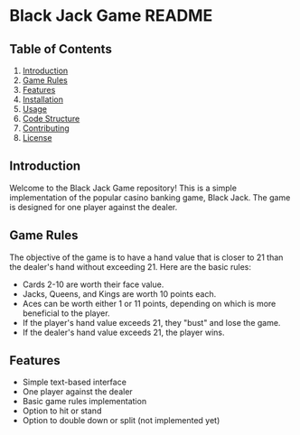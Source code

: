 **Black Jack Game README**
==========================

**Table of Contents**
-----------------

1. [Introduction](#introduction)
2. [Game Rules](#game-rules)
3. [Features](#features)
4. [Installation](#installation)
5. [Usage](#usage)
6. [Code Structure](#code-structure)
7. [Contributing](#contributing)
8. [License](#license)

**Introduction**
---------------

Welcome to the Black Jack Game repository! This is a simple implementation of the popular casino banking game, Black Jack. The game is designed for one player against the dealer.

**Game Rules**
-------------

The objective of the game is to have a hand value that is closer to 21 than the dealer's hand without exceeding 21. Here are the basic rules:

* Cards 2-10 are worth their face value.
* Jacks, Queens, and Kings are worth 10 points each.
* Aces can be worth either 1 or 11 points, depending on which is more beneficial to the player.
* If the player's hand value exceeds 21, they "bust" and lose the game.
* If the dealer's hand value exceeds 21, the player wins.

**Features**
------------

* Simple text-based interface
* One player against the dealer
* Basic game rules implementation
* Option to hit or stand
* Option to double down or split (not implemented yet)
